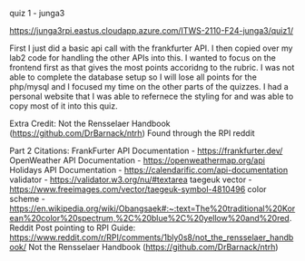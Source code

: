 quiz 1 - junga3

https://junga3rpi.eastus.cloudapp.azure.com/ITWS-2110-F24-junga3/quiz1/


First I just did a basic api call with the frankfurter API. I then copied over my lab2 code for handling the other APIs into this. I wanted to focus on the frontend first as that gives the most points accoridng to the rubric. I was not able to complete the database setup so I will lose all points for the php/mysql and I focused my time on the other parts of the quizzes. I had a personal website that I was able to refernece the styling for and was able to copy most of it into this quiz. 

Extra Credit:
Not the Rensselaer Handbook (https://github.com/DrBarnack/ntrh)
Found through the RPI reddit 

Part 2 Citations:
FrankFurter API Documentation - https://frankfurter.dev/
OpenWeather API Documentation - https://openweathermap.org/api
Holidays API Documentation - https://calendarific.com/api-documentation
validator - https://validator.w3.org/nu/#textarea
taegeuk vector - https://www.freeimages.com/vector/taegeuk-symbol-4810496
color scheme -https://en.wikipedia.org/wiki/Obangsaek#:~:text=The%20traditional%20Korean%20color%20spectrum,%2C%20blue%2C%20yellow%20and%20red.
Reddit Post pointing to RPI Guide: https://www.reddit.com/r/RPI/comments/1bly0s8/not_the_rensselaer_handbook/
Not the Rensselaer Handbook (https://github.com/DrBarnack/ntrh)

